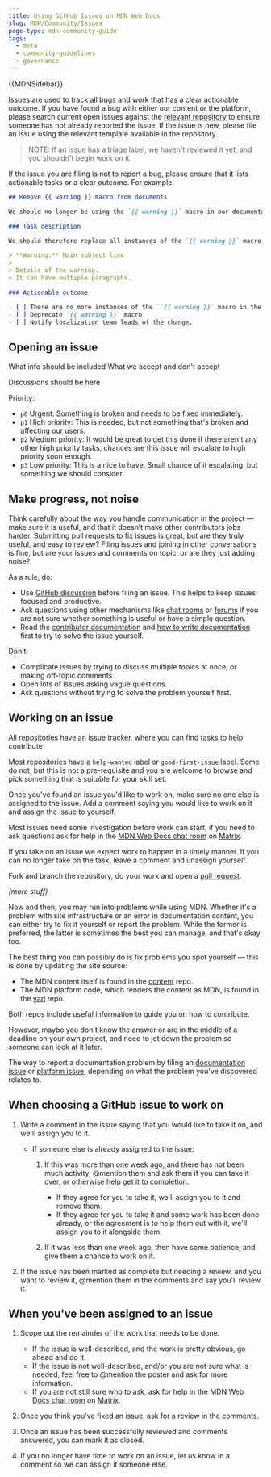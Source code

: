 ```yaml
---
title: Using GitHub Issues on MDN Web Docs
slug: MDN/Community/Issues
page-type: mdn-community-guide
tags:
  - meta
  - community-guidelines
  - governance
---
```

{{MDNSidebar}}

[Issues](https://docs.github.com/en/github/managing-your-work-on-github/about-issues) are used to track all bugs and work that has a clear actionable outcome. If you have found a bug with either our content or the platform, please search current open issues against the [relevant repository](/en_US/docs/MDN/Community/Contributing/Our_repositories/) to ensure someone has not already reported the issue. If the issue is new, please file an issue using the relevant template available in the repository.

> NOTE: If an issue has a triage label, we haven't reviewed it yet, and you shouldn't begin work on it.

If the issue you are filing is not to report a bug, please ensure that it lists actionable tasks or a clear outcome. For example:

```markdown
## Remove {{ warning }} macro from documents

We should no longer be using the `{{ warning }}` macro in our documentation.

### Task description

We should therefore replace all instances of the `{{ warning }}` macro with the following:

> **Warning:** Main subject line
>
> Details of the warning.
> It can have multiple paragraphs.

### Actionable outcome

- [ ] There are no more instances of the ``{{ warning }}` macro in the `mdn/content` repository.
- [ ] Deprecate `{{ warning }}` macro
- [ ] Notify localization team leads of the change.
```

## Opening an issue

What info should be included
What we accept and don't accept

Discussions should be here

<!-- content from elsewhere -->

Priority:

- `p0` Urgent: Something is broken and needs to be fixed immediately.
- `p1` High priority: This is needed, but not something that's broken and affecting our users.
- `p2` Medium priority: It would be great to get this done if there aren't any other high priority tasks, chances are this issue will escalate to high priority soon enough.
- `p3` Low priority: This is a nice to have. Small chance of it escalating, but something we should consider.

## Make progress, not noise

Think carefully about the way you handle communication in the project — make sure it is useful, and that it doesn’t make other contributors jobs harder. Submitting pull requests to fix issues is great, but are they truly useful, and easy to review? Filing issues and joining in other conversations is fine, but are your issues and comments on topic, or are they just adding noise?

As a rule, do:

- Use [GitHub discussion](https://github.com/mdn/mdn-community/discussions) before filing an issue. This helps to keep issues focused and productive.
- Ask questions using other mechanisms like [chat rooms](https://chat.mozilla.org/#/room/#mdn:mozilla.org) or [forums](<(https://discourse.mozilla.org/c/mdn/236)>) if you are not sure whether something is useful or have a simple question.
- Read the [contributor documentation]() and [how to write documentation]() first to try to solve the issue yourself.

Don’t:

- Complicate issues by trying to discuss multiple topics at once, or making off-topic comments.
- Open lots of issues asking vague questions.
- Ask questions without trying to solve the problem yourself first.

## Working on an issue

All repositories have an issue tracker, where you can find tasks to help contribute

Most repositories have a `help-wanted` label or `good-first-issue` label. Some do not, but this is not a pre-requisite and you are welcome to browse and pick something that is suitable for your skill set.

Once you've found an issue you'd like to work on, make sure no one else is assigned to the issue. Add a comment saying you would like to work on it and assign the issue to yourself.

Most issues need some investigation before work can start, if you need to ask questions ask for help in the [MDN Web Docs chat room](https://chat.mozilla.org/#/room/#mdn:mozilla.org) on [Matrix](https://wiki.mozilla.org/Matrix).

If you take on an issue we expect work to happen in a timely manner. If you can no longer take on the task, leave a comment and unassign yourself.

Fork and branch the repository, do your work and open a [pull request](/en_US/docs/MDN/Community/Pull_requests).

_(more stuff)_

Now and then, you may run into problems while using MDN. Whether it's a problem with site infrastructure or an error in documentation content, you can either try to fix it yourself or report the problem. While the former is preferred, the latter is sometimes the best you can manage, and that's okay too.

The best thing you can possibly do is fix problems you spot yourself — this is done by updating the site source:

- The MDN content itself is found in the [content](https://github.com/mdn/content) repo.
- The MDN platform code, which renders the content as MDN, is found in the [yari](https://github.com/mdn/yari) repo.

Both repos include useful information to guide you on how to contribute.

However, maybe you don't know the answer or are in the middle of a deadline on your own project, and need to jot down the problem so someone can look at it later.

The way to report a documentation problem by filing an [documentation issue](https://github.com/mdn/content/issues) or [platform issue](https://github.com/mdn/yari/issues), depending on what the problem you've discovered relates to.

## When choosing a GitHub issue to work on

1. Write a comment in the issue saying that you would like to take it on, and we'll assign you to it.

   - If someone else is already assigned to the issue:

     1. If this was more than one week ago, and there has not been much activity, @mention them and ask them if you can take it over, or otherwise help get it to completion.

        - If they agree for you to take it, we'll assign you to it and remove them.
        - If they agree for you to take it and some work has been done already, or the agreement is to help them out with it, we'll assign you to it alongside them.

     2. If it was less than one week ago, then have some patience, and give them a chance to work on it.

2. If the issue has been marked as complete but needing a review, and you want to review it, @mention them in the comments and say you'll review it.

## When you've been assigned to an issue

1. Scope out the remainder of the work that needs to be done.

   - If the issue is well-described, and the work is pretty obvious, go ahead and do it.
   - If the issue is not well-described, and/or you are not sure what is needed, feel free to @mention the poster and ask for more information.
   - If you are not still sure who to ask, ask for help in the [MDN Web Docs chat room](https://chat.mozilla.org/#/room/#mdn:mozilla.org) on [Matrix](https://wiki.mozilla.org/Matrix).

2. Once you think you've fixed an issue, ask for a review in the comments.
3. Once an issue has been successfully reviewed and comments answered, you can mark it as closed.
4. If you no longer have time to work on an issue, let us know in a comment so we can assign it someone else.
